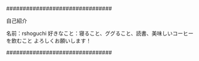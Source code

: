 
################################

自己紹介

名前：rshoguchi
好きなこと：寝ること、ググること、読書、美味しいコーヒーを飲むこと
よろしくお願いします！

################################
